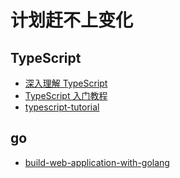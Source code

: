 # 计划赶不上变化

## TypeScript

- [深入理解 TypeScript](https://jkchao.github.io/typescript-book-chinese/)
- [TypeScript 入门教程](https://ts.xcatliu.com/)
- [typescript-tutorial](https://github.com/xcatliu/typescript-tutorial)


## go

- [build-web-application-with-golang](https://github.com/astaxie/build-web-application-with-golang)